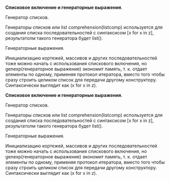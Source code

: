  **Списковое включение и генераторные выражения**.


Генератор списков.

Генераторы списков или list comprehension(listcomp) используется для создания списка последовательностей с синтаксисом [x for x in z], результатолм такого генератора будет list().


Генераторные выражения.

Инициализацию кортежей, массивов и других последовательностей тоже можно начать с использования спискового включения, но genexp(генераторное выражение) экономит память, т. к. отдает элементы по одному, применяя протокол итератора, вместо того чтобы сразу строить целиком список для передачи другому конструктору.
Синтаксически выглядит как (x for x in z).

**Списковое включение и генераторные выражения**.


Генератор списков.

Генераторы списков или list comprehension(listcomp) используется для создания списка последовательностей с синтаксисом [x for x in z], результатолм такого генератора будет list().


Генераторные выражения.

Инициализацию кортежей, массивов и других последовательностей тоже можно начать с использования спискового включения, но genexp(генераторное выражение) экономит память, т. к. отдает элементы по одному, применяя протокол итератора, вместо того чтобы сразу строить целиком список для передачи другому конструктору.
Синтаксически выглядит как (x for x in z).
